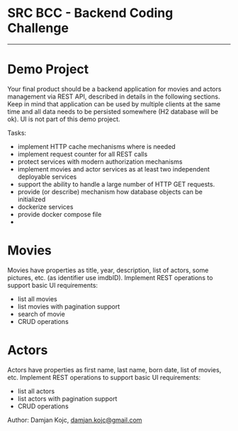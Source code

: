 # SRC BCC - Backend Coding Challenge
____________________________________

# Demo Project
Your final product should be a backend application for movies and actors management via REST API, described in
details in the following sections. Keep in mind that application can be used by multiple clients at the same time and all
data needs to be persisted somewhere (H2 database will be ok). UI is not part of this demo project.

Tasks:
* implement HTTP cache mechanisms where is needed
* implement request counter for all REST calls
* protect services with modern authorization mechanisms
* implement movies and actor services as at least two independent deployable services
* support the ability to handle a large number of HTTP GET requests.
* provide (or describe) mechanism how database objects can be initialized
* dockerize services
* provide docker compose file
* 
# Movies
Movies have properties as title, year, description, list of actors, some pictures, etc. (as identifier use imdbID).
Implement REST operations to support basic UI requirements:
* list all movies
* list movies with pagination support
* search of movie
* CRUD operations
  
# Actors
Actors have properties as first name, last name, born date, list of movies, etc.
Implement REST operations to support basic UI requirements:
* list all actors
* list actors with pagination support
* CRUD operations

Author: Damjan Kojc, damjan.kojc@gmail.com
